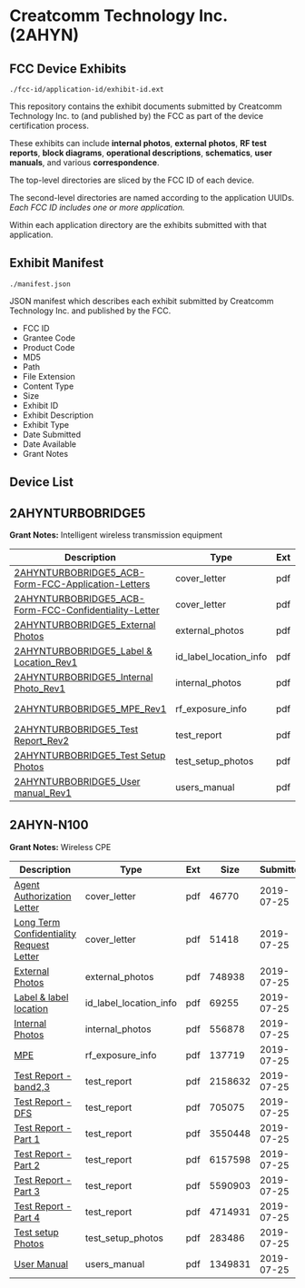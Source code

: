# Creatcomm Technology Inc. (2AHYN)
## FCC Device Exhibits

```
./fcc-id/application-id/exhibit-id.ext
```

This repository contains the exhibit documents submitted by Creatcomm Technology Inc. to (and published by) the FCC as part of the device certification process.

These exhibits can include **internal photos**, **external photos**, **RF test reports**, **block diagrams**, **operational descriptions**, **schematics**, **user manuals**, and various **correspondence**.

The top-level directories are sliced by the FCC ID of each device.

The second-level directories are named according to the application UUIDs. *Each FCC ID includes one or more application.*

Within each application directory are the exhibits submitted with that application. 

## Exhibit Manifest

```
./manifest.json
```

JSON manifest which describes each exhibit submitted by Creatcomm Technology Inc. and published by the FCC.

- FCC ID
- Grantee Code
- Product Code
- MD5
- Path
- File Extension
- Content Type
- Size
- Exhibit ID
- Exhibit Description
- Exhibit Type
- Date Submitted
- Date Available
- Grant Notes

## Device List
## 2AHYNTURBOBRIDGE5
**Grant Notes:** Intelligent wireless transmission equipment

| Description | Type | Ext | Size | Submitted | Available |
| ----------- | ---- | --- | ---- | --------- | --------- |
| [2AHYNTURBOBRIDGE5_ACB-Form-FCC-Application-Letters](2AHYNTURBOBRIDGE5/04e013845dc660fd6280b5d0d8aec154/3053774.pdf) | cover_letter | pdf | 539940 | 2016-07-07 | 2016-08-01 |
| [2AHYNTURBOBRIDGE5_ACB-Form-FCC-Confidentiality-Letter](2AHYNTURBOBRIDGE5/04e013845dc660fd6280b5d0d8aec154/3053775.pdf) | cover_letter | pdf | 879574 | 2016-07-07 | 2016-08-01 |
| [2AHYNTURBOBRIDGE5_External Photos](2AHYNTURBOBRIDGE5/04e013845dc660fd6280b5d0d8aec154/3053776.pdf) | external_photos | pdf | 452027 | 2016-07-07 | 2016-08-01 |
| [2AHYNTURBOBRIDGE5_Label & Location_Rev1](2AHYNTURBOBRIDGE5/04e013845dc660fd6280b5d0d8aec154/3081298.pdf) | id_label_location_info | pdf | 177061 | 2016-07-29 | 2016-08-01 |
| [2AHYNTURBOBRIDGE5_Internal Photo_Rev1](2AHYNTURBOBRIDGE5/04e013845dc660fd6280b5d0d8aec154/3053777.pdf) | internal_photos | pdf | 891298 | 2016-07-07 | 2016-08-01 |
| [2AHYNTURBOBRIDGE5_MPE_Rev1](2AHYNTURBOBRIDGE5/04e013845dc660fd6280b5d0d8aec154/3053781.pdf) | rf_exposure_info | pdf | 75832 | 2016-07-07 | 2016-08-01 |
| [2AHYNTURBOBRIDGE5_Test Report_Rev2](2AHYNTURBOBRIDGE5/04e013845dc660fd6280b5d0d8aec154/3053783.pdf) | test_report | pdf | 4858517 | 2016-07-07 | 2016-08-01 |
| [2AHYNTURBOBRIDGE5_Test Setup Photos](2AHYNTURBOBRIDGE5/04e013845dc660fd6280b5d0d8aec154/3053784.pdf) | test_setup_photos | pdf | 297527 | 2016-07-07 | 2016-08-01 |
| [2AHYNTURBOBRIDGE5_User manual_Rev1](2AHYNTURBOBRIDGE5/04e013845dc660fd6280b5d0d8aec154/3053785.pdf) | users_manual | pdf | 1504585 | 2016-07-07 | 2016-08-01 |
## 2AHYN-N100
**Grant Notes:** Wireless CPE

| Description | Type | Ext | Size | Submitted | Available |
| ----------- | ---- | --- | ---- | --------- | --------- |
| [Agent Authorization Letter](2AHYN-N100/f0819c64244f736a761ad875c9e2071c/4371008.pdf) | cover_letter | pdf | 46770 | 2019-07-25 | 2019-07-25 |
| [Long Term Confidentiality Request Letter](2AHYN-N100/f0819c64244f736a761ad875c9e2071c/4371014.pdf) | cover_letter | pdf | 51418 | 2019-07-25 | 2019-07-25 |
| [External Photos](2AHYN-N100/f0819c64244f736a761ad875c9e2071c/4371010.pdf) | external_photos | pdf | 748938 | 2019-07-25 | 2019-07-25 |
| [Label & label location](2AHYN-N100/f0819c64244f736a761ad875c9e2071c/4371013.pdf) | id_label_location_info | pdf | 69255 | 2019-07-25 | 2019-07-25 |
| [Internal Photos](2AHYN-N100/f0819c64244f736a761ad875c9e2071c/4371012.pdf) | internal_photos | pdf | 556878 | 2019-07-25 | 2019-07-25 |
| [MPE](2AHYN-N100/f0819c64244f736a761ad875c9e2071c/4371011.pdf) | rf_exposure_info | pdf | 137719 | 2019-07-25 | 2019-07-25 |
| [Test Report - band2,3](2AHYN-N100/f0819c64244f736a761ad875c9e2071c/4371018.pdf) | test_report | pdf | 2158632 | 2019-07-25 | 2019-07-25 |
| [Test Report - DFS](2AHYN-N100/f0819c64244f736a761ad875c9e2071c/4371019.pdf) | test_report | pdf | 705075 | 2019-07-25 | 2019-07-25 |
| [Test Report - Part 1](2AHYN-N100/f0819c64244f736a761ad875c9e2071c/4371020.pdf) | test_report | pdf | 3550448 | 2019-07-25 | 2019-07-25 |
| [Test Report - Part 2](2AHYN-N100/f0819c64244f736a761ad875c9e2071c/4371021.pdf) | test_report | pdf | 6157598 | 2019-07-25 | 2019-07-25 |
| [Test Report - Part 3](2AHYN-N100/f0819c64244f736a761ad875c9e2071c/4371022.pdf) | test_report | pdf | 5590903 | 2019-07-25 | 2019-07-25 |
| [Test Report - Part 4](2AHYN-N100/f0819c64244f736a761ad875c9e2071c/4371023.pdf) | test_report | pdf | 4714931 | 2019-07-25 | 2019-07-25 |
| [Test setup Photos](2AHYN-N100/f0819c64244f736a761ad875c9e2071c/4371024.pdf) | test_setup_photos | pdf | 283486 | 2019-07-25 | 2019-07-25 |
| [User Manual](2AHYN-N100/f0819c64244f736a761ad875c9e2071c/4371025.pdf) | users_manual | pdf | 1349831 | 2019-07-25 | 2019-07-25 |
